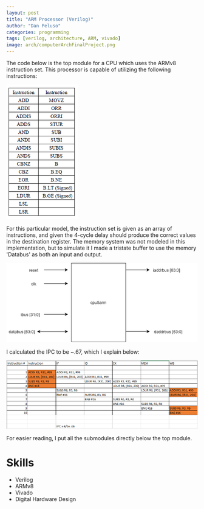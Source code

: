 ```yaml
---
layout: post
title: "ARM Processor (Verilog)"
author: "Dan Peluso"
categories: programming
tags: [verilog, architecture, ARM, vivado]
image: arch/computerArchFinalProject.png
---
```


The code below is the top module for a CPU which uses the ARMv8 instruction set.
This processor is capable of utilizing the following instructions:

![instructions](\assets\img\arch\finalInsSet.PNG)

For this particular model, the instruction set is given as an array of instructions,
and given the 4-cycle delay should produce the correct values in the destination register.
The memory system was not modeled in this implementation, but to simulate it I made
a tristate buffer to use the memory 'Databus' as both an input and output.

![top](\assets\img\arch\archTopModuleFinalProj.png)

I calculated the IPC to be ~.67, which I explain below:

![ipc](\assets\img\arch\ipc_png.PNG)


For easier reading, I put all the submodules directly below the top module.


<script src="https://gist.github.com/pelusodan/8a8b4065b3b6375dc87e8c430be6f030.js"></script>

# Skills
- Verilog
- ARMv8
- Vivado
- Digital Hardware Design
